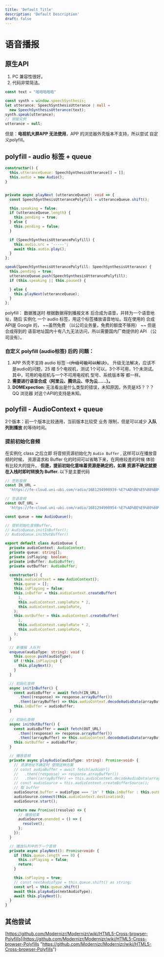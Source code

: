 ```yaml
---
title: 'Default Title'
description: 'Default Description'
draft: false
---
```


# 语音播报

## 原生API

1. PC 兼容性很好。
2. 代码非常简洁。

```typescript
const text = "哈哈哈哈哈"

const synth = window.speechSynthesis;
let utterance: SpeechSynthesisUtterance | null =
  new SpeechSynthesisUtterance(text);
synth.speak(utterance);
// 销毁实例
utterance = null;
```

但是：**电视机大屏APP 无法使用**，APP 的浏览器外壳版本不支持，所以尝试 自定义polyfill。

## polyfill - audio 标签 + queue

```typescript
constructor() {
  this.utteranceQueue: SpeechSynthesisUtterance[] = [];
  this.audio = new Audio();
}


private async playNext (utteranceQueue): void => {
  const SpeechSynthesisUtterancePolyfill = utteranceQueue.shift();

  this.speaking = false;
  if (utteranceQueue.length) {
    this.pending = true;
  } else {
    this.pending = false;
  }

  if (SpeechSynthesisUtterancePolyfill) {
    this.audio.src = '-----';
   	await this.audio.play();
  }
};

speak(SpeechSynthesisUtterancePolyfill: SpeechSynthesisUtterance) {
  this.pending = true;
  utteranceQueue.push(SpeechSynthesisUtterancePolyfill);
  if (this.speaking || this.paused) {

  } else {
    this.playNext(utteranceQueue);
  }
};

```

polyfill： 数据推送时 根据数据得到播报文本 后合成为语音，并转为一个语音地址，随后 实例化 一个 audio 标签，用这个标签播放语音地址。现在使用的 合成 API是 Google 的， \~\~虽然免费 （以公司业务量，免费的额度不够用） \~\~ 但是合成得到的 语音地址国内十有八九无法访问，所以需要国内厂商提供的 API （公司没有）。

### 自定义 polyfill (audio标签)  后的 问题：

1. APP 外壳不支持 audio 标签 ~~（升级可能可以解决）~~。 升级无法解决，应该不是audio的问题，25 楼 5个电视机，测试 1个可以，3个不可用，1个未测试。其中，可用的电视机与一个不可用电视机 型号、系统版本等 都一样。
2. **需要进行语音合成（阿里云、腾讯云、华为云......）。**
3. **DOMExpection**: 无法看出是什么类型的错误，未知原因，外壳是X5？？？QQ 浏览器 对这个API的支持是未知。

## polyfill - AudioContext + queue

2个版本：前一个版本比较通用，当前版本比较受 业务 限制，但是可以减少 **入队列到播放** 的等待时间。

### 提前初始化音频

在实例化 class 之后立即 将音频资源初始化为 `Audio Buffer` , 这样可以在播放音频的时候， 资源请求和 Buffer 化的时间可以省略下来，在网络较差的时候 体验有比较大的提升。
**但是，提前初始化意味着资源是确定的，如果 资源不确定就要在入栈时即时转换为 Buffer.**
以下是主要代码

```typescript
// 签到音频
const IN_URL =
  'https://fe-cloud.uni-ubi.com/radio/1681294990939-%E7%AD%BE%E5%88%B0%E6%88%90%E5%8A%9F.mp3';

// 签退音频
const OUT_URL =
  'https://fe-cloud.uni-ubi.com/radio/1681294990954-%E7%AD%BE%E9%80%80%E6%88%90%E5%8A%9F.mp3';

const queue = new AudioQueue();

// 提前初始化音频Buffer。
// AudioQueue.initInBuffer();
// AudioQueue.initOutBuffer()

export default class AudioQueue {
  private audioContext: AudioContext;
  private queue: string[];
  private isPlaying: boolean;
  private inBuffer: AudioBuffer;
  private outBuffer: AudioBuffer;

  constructor() {
    this.audioContext = new AudioContext();
    this.queue = [];
    this.isPlaying = false;
    this.inBuffer = this.audioContext.createBuffer(
      1,
      this.audioContext.sampleRate * 2,
      this.audioContext.sampleRate,
    );
    this.outBuffer = this.audioContext.createBuffer(
      1,
      this.audioContext.sampleRate * 2,
      this.audioContext.sampleRate,
    );
  }

  // 新播报 入队列
  enqueue(audioType: string): void {
    this.queue.push(audioType);
    if (!this.isPlaying) {
      this.playNext();
    }
  }

  // 初始化音频
  async initInBuffer() {
    const audioBuffer = await fetch(IN_URL)
      .then((response) => response.arrayBuffer())
      .then((arrayBuffer) => this.audioContext.decodeAudioData(arrayBuffer));
    this.inBuffer = audioBuffer;
  }

  // 初始化音频
  async initOutBuffer() {
    const audioBuffer = await fetch(OUT_URL)
      .then((response) => response.arrayBuffer())
      .then((arrayBuffer) => this.audioContext.decodeAudioData(arrayBuffer));
    this.outBuffer = audioBuffer;
  }

  // 播放音频
  private async playAudio(audioType: string): Promise<void> {
    // 资源地址不确定时 使用这种方案
    // const audioBuffer = await fetch(audioUrl)
    //   .then((response) => response.arrayBuffer())
    //   .then((arrayBuffer) => this.audioContext.decodeAudioData(arrayBuffer));
    // const audioSource = this.audioContext.createBufferSource();
    // 取 buffer
    audioSource.buffer = audioType === 'in' ? this.inBuffer : this.outBuffer;
    audioSource.connect(this.audioContext.destination);
    audioSource.start();

    return new Promise((resolve) => {
      // 播放结束
      audioSource.onended = () => {
        resolve();
      };
    });
  }

  // 播放队列中的下一个音频
  private async playNext(): Promise<void> {
    if (this.queue.length === 0) {
      this.isPlaying = false;
      return;
    }

    this.isPlaying = true;
    // const nextAudioType = this.queue.shift() as string;
    const url = this.queue.shift()
    await this.playAudio(nextAudioType);
    await this.playNext();
  }
}

```

## 其他尝试

[https://github.com/Modernizr/Modernizr/wiki/HTML5-Cross-browser-Polyfills](https://github.com/Modernizr/Modernizr/wiki/HTML5-Cross-browser-Polyfills "https://github.com/Modernizr/Modernizr/wiki/HTML5-Cross-browser-Polyfills")
